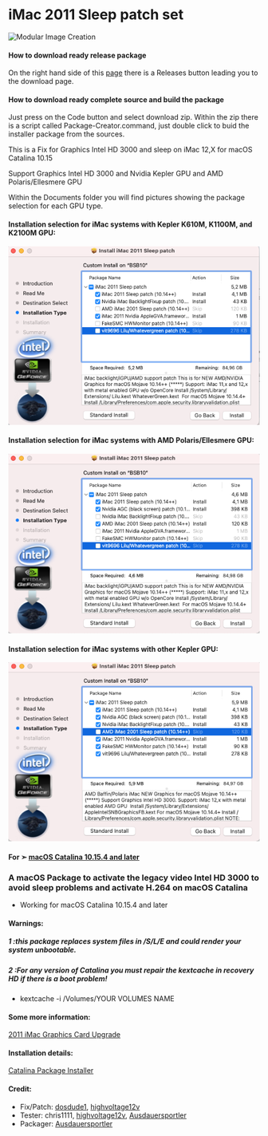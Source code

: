 
# iMac 2011 Sleep patch set
![Modular Image Creation](https://i25.servimg.com/u/f25/18/50/18/69/backgr12.png)

#### How to download ready release package

On the right hand side of this [page](https://github.com/Ausdauersportler/iMac-2011-Mojave) there is a Releases button leading you to the download page.

#### How to download ready complete source and build the package

Just press on the Code button and select download zip. Within the zip there is a script called Package-Creator.command, just double click to buid the installer package from the sources.

This is a Fix for Graphics Intel HD 3000 and sleep on iMac 12,X for macOS Catalina 10.15

Support Graphics Intel HD 3000 and Nvidia Kepler GPU and AMD Polaris/Ellesmere GPU

Within the Documents folder you will find pictures showing the package selection for each GPU type.

#### Installation selection for iMac systems with Kepler K610M, K1100M, and K2100M GPU:

![Modular Image Creation](https://github.com/Ausdauersportler/iMac-2011-Mojave/blob/main/Documentation/K610M-K1100M-K2100M.png)

#### Installation selection for iMac systems with AMD Polaris/Ellesmere GPU:

![Modular Image Creation](https://github.com/Ausdauersportler/iMac-2011-Mojave/blob/main/Documentation/MOJAVE-SLEEP-PATCH-AMD.png)

#### Installation selection for iMac systems with other Kepler GPU:

![Modular Image Creation](https://github.com/Ausdauersportler/iMac-2011-Mojave/blob/main/Documentation/MOJAVE-SLEEP-PATCH-NVIDIA.png)


#### For ➣  [macOS Catalina 10.15.4 and later](https://github.com/Ausdauersportler/iMac-2011-Catalina)
### A macOS Package to activate the legacy video Intel HD 3000 to avoid sleep problems and activate H.264 on macOS Catalina
- Working for macOS Catalina 10.15.4 and later

#### Warnings:
##### 1 :this package replaces system files in /S/L/E and could render your system unbootable.
##### 2 :For any version of Catalina you must repair the kextcache in recovery HD if there is a boot problem!
- kextcache -i /Volumes/YOUR VOLUMES NAME

#### Some more information:
[2011 iMac Graphics Card Upgrade](https://forums.macrumors.com/threads/2011-imac-graphics-card-upgrade.1596614/)

#### Installation details:
[Catalina Package Installer](https://forums.macrumors.com/threads/2011-imac-graphics-card-upgrade.1596614/page-421?post=29144691#post-29144691)

#### Credit:
- Fix/Patch: [dosdude1](https://forums.macrumors.com/members/dosdude1.669685/), [highvoltage12v](https://forums.macrumors.com/members/highvoltage12v.883629/)
- Tester: chris1111, [highvoltage12v](https://forums.macrumors.com/members/highvoltage12v.883629/), [Ausdauersportler](https://forums.macrumors.com/members/ausdauersportler.1199136/) 
- Packager: [Ausdauersportler](https://forums.macrumors.com/members/ausdauersportler.1199136/)





